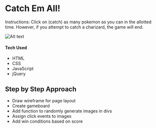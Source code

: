 # Catch Em All! #

Instructions: Click on (catch) as many pokemon as you can in the allotted time. However, if you attempt to catch a charizard, the game will end.

![Alt text](img/gameShot.png)

#### Tech Used ####
* HTML
* CSS
* JavaScript
* jQuery

## Step by Step Approach ##

* Draw wireframe for page layout   
* Create gameboard   
* Add function to randomly generate images in divs   
* Assign click events to images   
* Add win conditions based on score   